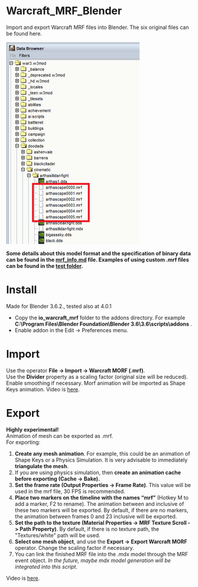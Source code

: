# Warcraft_MRF_Blender
Import and export Warcraft MRF files into Blender. The six original files can be found here.

![](images/mrfpath.png)

**Some details about this model format and the specification of binary data can be found in the [mrf_info.md](mrf_info.md) file.
Examples of using custom .mrf files can be found in the [test folder](test).**

# Install
Made for Blender 3.6.2., tested also at 4.0.1  
- Copy the **io_warcraft_mrf** folder to the addons directory. For example **C:\Program Files\Blender Foundation\Blender 3.6\3.6\scripts\addons** .
- Enable addon in the Edit -> Preferences menu.
# Import
Use the operator **File -> Import -> Warcraft MORF (.mrf)**.  
Use the **Divider** property as a scaling factor (original size will be reduced). Enable smoothing if necessary. Morf animation will be imported as Shape Keys animation. Video is [here](https://youtu.be/AjGNrNym91g).
# Export
**Highly experimental!**  
Animation of mesh can be exported as .mrf.  
For exporting: 
1. **Create any mesh animation**. For example, this could be an animation of Shape Keys or a Physics Simulation. It is very advisable to immediately **triangulate the mesh**.
2. If you are using physics simulation, then **create an animation cache before exporting (Cache -> Bake).**
3. **Set the frame rate (Output Properties -> Frame Rate)**. This value will be used in the mrf file, 30 FPS is recommended.
4. **Place two markers on the timeline with the names “mrf”** (Hotkey M to add a marker, F2 to rename). The animation between and inclusive of these two markers will be exported. By default, if there are no markers, the animation between frames 0 and 23 inclusive will be exported.
5. **Set the path to the texture (Material Properties -> MRF Texture Scroll -> Path Property)**. By default, if there is no texture path, the "Textures/white" path will be used.
6. **Select one mesh object**, and use the **Export -> Export Warcraft MORF** operator. Change the scaling factor if necessary.
7. You can link the finished MRF file into the .mdx model through the MRF event object. *In the future, maybe mdx model generation will be integrated into this script*.

Video is [here](https://youtu.be/3nIO81QYOqE).